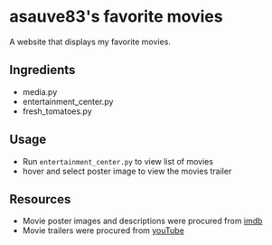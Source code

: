 # asauve83's favorite movies
A website that displays my favorite movies. 

## Ingredients
* media.py
* entertainment_center.py
* fresh_tomatoes.py

## Usage
* Run `entertainment_center.py` to view list of movies
* hover and select poster image to view the movies trailer

## Resources
* Movie poster images and descriptions were procured from [imdb](www.imdb.com)
* Movie trailers were procured from [youTube](www.youtube.com)
